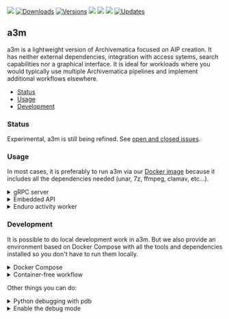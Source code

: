 <p align="left">
  <a href="https://github.com/artefactual-labs/a3m/releases/latest"><img src="https://img.shields.io/github/v/release/artefactual-labs/a3m.svg?color=orange"/></a>
  <a href="https://pepy.tech/project/a3m/"><img src="https://pepy.tech/badge/a3m" alt="Downloads"></a>
  <a href="https://pypi.org/project/a3m"><img src="https://img.shields.io/pypi/pyversions/a3m.svg" alt="Versions"></a>
  <img src="https://github.com/artefactual-labs/a3m/workflows/Tests/badge.svg"/>
  <a href="LICENSE"><img src="https://img.shields.io/github/license/evercam/evercam-dashboard"/></a>
  <a href="https://codecov.io/gh/artefactual-labs/a3m"><img src="https://img.shields.io/codecov/c/github/artefactual-labs/a3m"/></a>
  <a href="https://pyup.io/repos/github/artefactual-labs/a3m/"><img src="https://pyup.io/repos/github/artefactual-labs/a3m/shield.svg" alt="Updates" /></a>
</p>

## a3m

a3m is a lightweight version of Archivematica focused on AIP creation. It has neither external dependencies, integration with access sytems, search capabilities nor a graphical interface. It is ideal for workloads where you would typically use multiple Archivematica pipelines and implement additional workflows elsewhere.

- [Status](#status)
- [Usage](#usage)
- [Development](#development)

### Status

Experimental, a3m is still being refined. See [open and closed issues](https://github.com/artefactual-labs/a3m/issues).

### Usage

In most cases, it is preferably to run a3m via our [Docker image](https://github.com/artefactual-labs/a3m/packages/194315) because it includes all the dependencies needed (unar, 7z, ffmpeg, clamav, etc...).

<details>

<summary>gRPC server</summary>
<hr/>

The following example shows how to set up a gRPC server and a client sharing the same network using Docker. Alternatively, see our [screencast](https://asciinema.org/a/lKWDIxPSwSfDySxTIgPPlYZrU).

Create a virtual network:

    docker network create a3m-network

The following command will run the gRPC server in detached mode listening locally on port 7000:

    docker run --rm --detach --name a3m --network a3m-network -p 7000:7000 docker.pkg.github.com/artefactual-labs/a3m/a3m:main

Submit a transfer with the gRPC client, e.g.:

    docker run --rm --network a3m-network --entrypoint=python docker.pkg.github.com/artefactual-labs/a3m/a3m:main -m a3m.server.rpc.client submit --wait --address=a3m:7000 https://github.com/artefactual/archivematica-sampledata/raw/master/SampleTransfers/ZippedDirectoryTransfers/DemoTransferCSV.zip

Using our [service definition](https://github.com/artefactual-labs/a3m/blob/main/a3m/server/rpc/a3m.proto), it is possible to generate client-side code in multiple programming languages. See [gRPC concepts](https://grpc.io/docs/guides/concepts/) for more.

Don't forget to clean up before leaving!

    docker stop a3m
    docker network remove a3m-network

</details>

<details>

<summary>Embedded API</summary>
<hr />

Python developers should be able to implement new solutions embedding a3m as a library. See [#42](https://github.com/artefactual-labs/a3m/issues/42) for more.

```python
import a3m

runner = a3m.Runner()
runner.submit_package("https://...", wait=True)
```

</details>

<details>

<summary>Enduro activity worker</summary>
<hr/>

a3m embeds an activity worker suited for [Enduro](https://github.com/artefactual-labs/enduro). It is work in progress (see [#40](https://github.com/artefactual-labs/a3m/issues/40) for more). The goal is to add preservation capabilities to Enduro without the cost of operating Archivematica pipelines.

Enduro uses object storage (S3) to share transfers with a3m activity workers. Tasks are dispatched via an intermediate persistent queue that a3m polls.

    docker run --rm --env="A3M_CADENCE_SERVER=127.0.0.1:12345" docker.pkg.github.com/artefactual-labs/a3m/a3m:main --mode="enduro"

</details>

### Development

It is possible to do local development work in a3m. But we also provide an
environment based on Docker Compose with all the tools and dependencies
installed so you don't have to run them locally.

<details>

<summary>Docker Compose</summary>
<hr>

Try the following if you feel confortable using our Makefile:

    make create-volume build bootstrap restart

Otherwise, follow these steps:

    # Create the external data volume
    mkdir -p hack/compose-volume
    docker volume create --opt type=none --opt o=bind --opt device=./hack/compose-volume a3m-pipeline-data

    # Build service
    env COMPOSE_DOCKER_CLI_BUILD=1 DOCKER_BUILDKIT=1 docker-compose build

    # Bring the service up
    docker-compose up -d a3m

You're ready to submit a transfer:

    # Submit a transfer
    docker-compose run --rm --entrypoint sh a3m -c "python -m a3m.server.rpc.client submit --wait --address=a3m:7000 https://github.com/artefactual/archivematica-sampledata/raw/master/SampleTransfers/ZippedDirectoryTransfers/DemoTransferCSV.zip"

    # Find the AIP generated
    find hack/compose-volume -name "*.7z";

</details>

<details>

<summary>Container-free workflow</summary>
<hr>

Be aware that a3m has application dependencies that need to be available in the
system path. The Docker image makes them all available while in this workflow
you will have to ensure they're available manually.

A3M runs specifically on the 3.7 version of Python. So for an Ubuntu/Debian Linux environment:

    sudo apt install -y python3.7 python3.7-venv python3.7-dev
    
The following external tools are used to process files in A3M and must be installed on your system. For an Ubuntu/Debian Linux environment:
 
[Siegfried](https://www.itforarchivists.com/siegfried) 

    wget -qO - https://bintray.com/user/downloadSubjectPublicKey?username=bintray | sudo apt-key add - 
    
    echo "deb http://dl.bintray.com/siegfried/debian wheezy main" | sudo tee -a /etc/apt/sources.list 
    
    sudo apt-get update && sudo apt-get install siegfried
    
[unar](https://software.opensuse.org/package/unar)

    sudo apt-get install unar
    
[ffmpeg (ffprobe)](https://ffmpeg.org/ffprobe.html)

    sudo apt-get install ffmpeg
    
[ExifTool](https://exiftool.org/)

    https://packages.archivematica.org/1.11.x/ubuntu-externals/pool/main/libi/libimage-exiftool-perl/libimage-exiftool-perl_10.10-2~14.04_all.deb`
    
    sudo dkpg -i libimage-exiftool-perl_10.10-2~14.04_all.deb
    
[MediaInfo](https://mediaarea.net/en/MediaInfo)

    sudo apt-get install mediainfo

[Sleuthkit (fiwalk)](https://sleuthkit.org/)

    sudo apt-get install sleuthkit
    
[Jhove](https://jhove.openpreservation.org/)

    DEPENDENCIES: sudo apt-get ca-certificates-java java-common openjdk-8-jre-headless

    https://packages.archivematica.org/1.11.x/ubuntu-externals/pool/main/j/jhove/jhove_1.20.1-6~18.04_all.deb

    sudo dpkg -i jhove_1.20.1-6~18.04_all.deb

[7-Zip](https://www.7-zip.org/)

    sudo apt-get install pzip-full
    
[atool](https://www.nongnu.org/atool/)

    sudo apt-get install atool

[test](https://www.gnu.org/software/coreutils/coreutils.html)

    sudo apt-get install coreutils
    
Check that `usr/bin` is present in your system path (`echo $PATH`) and that each tool is available from there (`which [toolname]`)

Check out this repository:

    git clone --depth 1 https://github.com/artefactual-labs/a3m.git
        
Then follow these steps:

    # Create virtual environment and activate it
    virtualenv --python=python3.7 .venv
    source .venv/bin/activate

    # Install the dependencies
    pip install -r requirements-dev.txt

    # Run the tests:
    pytest

    # Run a3m server
    python -m a3m

Start a new transfer:

    $ python -m a3m.server.rpc.client submit --wait https://github.com/artefactual/archivematica-sampledata/raw/master/SampleTransfers/ZippedDirectoryTransfers/DemoTransferCSV.zip
    Submitting...
    Transfer created: 0f667867-800a-466f-856f-fea5980f1d97

You can find both the database and the shared directory under `~/.local/share/a3m/`.

</details>

Other things you can do:

<details>

<summary>Python debugging with pdb</summary>
<hr>

Stop a3m if it's already running:

    docker-compose stop a3m

Introduce a [breakpoint](https://docs.python.org/3/library/functions.html#breakpoint)
in the code. Breakpoints can be used anywhere, including client modules.

    breakpoint()  # Add this!
    important_code()

Run a3m as follows:

    docker-compose run --rm --publish=52000:7000 a3m

The [debugger](https://docs.python.org/3/library/pdb.html) should activate as
your breakpoint is reached. Use commands to control the debugger, e.g. `help`.

</details>

<details>

<summary>Enable the debug mode</summary>
<hr>

a3m comes with a pre-configured logger that hides events with level `INFO` or
lower. `INFO` is bloated, so we use `WARNING` and higher.

Set the `A3M_DEBUG` environment string to see all events. The string can be
injected in several ways, e.g.:

    docker-compose run --rm -e A3M_DEBUG=yes --publish=52000:7000 a3m

The logging configuration lives in `a3m.settings.common`.

</details>
